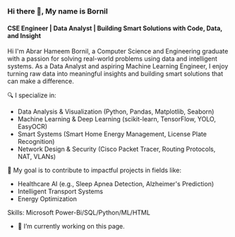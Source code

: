 ### Hi there 👋, My name is Bornil
#### CSE Engineer | Data Analyst | Building Smart Solutions with Code, Data, and Insight
Hi I'm Abrar Hameem Bornil, a Computer Science and Engineering graduate with a passion for solving real-world problems using data and intelligent systems. As a Data Analyst and aspiring Machine Learning Engineer, I enjoy turning raw data into meaningful insights and building smart solutions that can make a difference.

🔍 I specialize in:
- Data Analysis & Visualization (Python, Pandas, Matplotlib, Seaborn)
- Machine Learning & Deep Learning (scikit-learn, TensorFlow, YOLO, EasyOCR)
- Smart Systems (Smart Home Energy Management, License Plate Recognition)
- Network Design & Security (Cisco Packet Tracer, Routing Protocols, NAT, VLANs)

🚀 My goal is to contribute to impactful projects in fields like:
- Healthcare AI (e.g., Sleep Apnea Detection, Alzheimer's Prediction)
- Intelligent Transport Systems
- Energy Optimization

Skills: Microsoft Power-Bi/SQL/Python/ML/HTML

- 🔭 I’m currently working on this page. 
